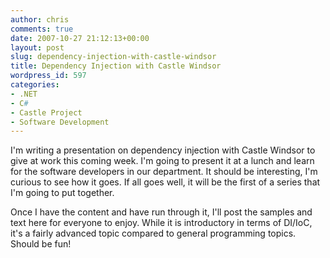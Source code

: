 ```yaml
---
author: chris
comments: true
date: 2007-10-27 21:12:13+00:00
layout: post
slug: dependency-injection-with-castle-windsor
title: Dependency Injection with Castle Windsor
wordpress_id: 597
categories:
- .NET
- C#
- Castle Project
- Software Development
---
```


I'm writing a presentation on dependency injection with Castle Windsor to give at work this coming week. I'm going to present it at a lunch and learn for the software developers in our department. It should be interesting, I'm curious to see how it goes. If all goes well, it will be the first of a series that I'm going to put together.

Once I have the content and have run through it, I'll post the samples and text here for everyone to enjoy. While it is introductory in terms of DI/IoC, it's a fairly advanced topic compared to general programming topics. Should be fun!

